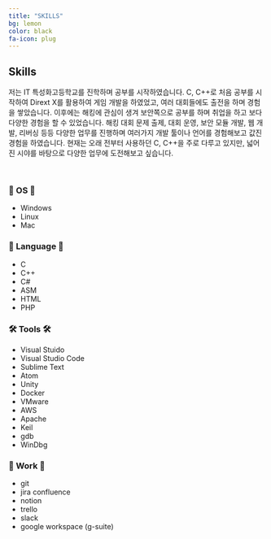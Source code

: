 ```yaml
---
title: "SKILLS"
bg: lemon
color: black
fa-icon: plug
---
```


## __Skills__
저는 IT 특성화고등학교를 진학하며 공부를 시작하였습니다. C, C++로 처음 공부를 시작하여 Dirext X를 활용하여 게임 개발을 하였었고, 여러 대회들에도 출전을 하며 경험을 쌓았습니다. 이후에는 해킹에 관심이 생겨 보안쪽으로 공부를 하며 취업을 하고 보다 다양한 경험을 할 수 있었습니다. 해킹 대회 문제 출제, 대회 운영, 보안 모듈 개발, 웹 개발, 리버싱 등등 다양한 업무를 진행하며 여러가지 개발 툴이나 언어를 경험해보고 값진 경험을 하였습니다. 현재는 오래 전부터 사용하던 C, C++을 주로 다루고 있지만, 넓어진 시야를 바탕으로 다양한 업무에 도전해보고 싶습니다.

<br>

### 💾 OS 💾
- Windows
- Linux
- Mac

### 📕 Language 📕
- C
- C++
- C#
- ASM
- HTML
- PHP

### 🛠 Tools 🛠
- Visual Stuido
- Visual Studio Code
- Sublime Text
- Atom
- Unity
- Docker
- VMware
- AWS
- Apache
- Keil
- gdb
- WinDbg

### 📌 Work 📌
- git
- jira confluence
- notion
- trello
- slack
- google workspace (g-suite)